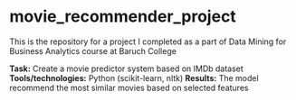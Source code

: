 # movie_recommender_project
This is the repository for a project I completed as a part of Data Mining for Business Analytics course at Baruch College 


**Task:** Create a movie predictor system based on IMDb dataset
**Tools/technologies:** Python (scikit-learn, nltk)
**Results:** The model recommend the most similar movies based on selected features
